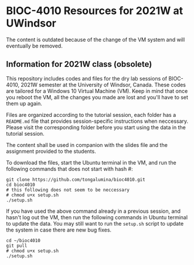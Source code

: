 ﻿# BIOC-4010 Resources for 2021W at UWindsor
The content is outdated because of the change of the VM system and will
eventually be removed.

## Information for 2021W class (obsolete)
This repository includes codes and files for the dry lab sessions of BIOC-4010,
2021W semester at the University of Windsor, Canada. These codes are tailored
for a Windows 10 Virtual Machine (VM). Keep in mind that once you reboot the
VM, all the changes you made are lost and you'll have to set them up again.

Files are organized according to the tutorial session, each folder has a
`README.md` file that provides session-specific instructions when neccessary.
Please visit the corresponding folder before you start using the data in the
tutorial session.

The content shall be used in companion with the slides file and the assignment
provided to the students.

To download the files, start the Ubuntu terminal in the VM, and run the
following commands that does not start with hash #:

```
git clone https://github.com/tongalumina/bioc4010.git
cd bioc4010
# this following does not seem to be neccessary
# chmod u+x setup.sh
./setup.sh
```

If you have used the above command already in a previous session, and hasn't
log out the VM, then run the following commands in Ubuntu terminal to update
the data. You may still want to run the `setup.sh` script to update the system
in case there are new bug fixes.
```
cd ~/bioc4010
git pull
# chmod u+x setup.sh
./setup.sh
```
